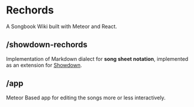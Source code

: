 # Rechords 

A Songbook Wiki built with Meteor and React.

## /showdown-rechords
Implementation of Markdown dialect for **song sheet notation**, implemented as an extension for [Showdown](https://github.com/showdownjs/showdown).
 
## /app
Meteor Based app for editing the songs more or less interactively. 

